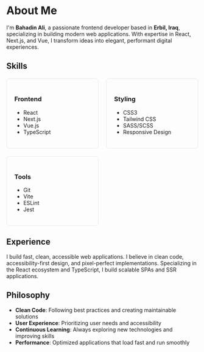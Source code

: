 # About Me

I'm **Bahadin Ali**, a passionate frontend developer based in **Erbil, Iraq**, specializing in building modern web applications. With expertise in React, Next.js, and Vue, I transform ideas into elegant, performant digital experiences.

## Skills

<div style="display: grid; grid-template-columns: repeat(auto-fit, minmax(200px, 1fr)); gap: 20px; margin: 20px 0;">
  <div style="padding: 20px; border: 1px solid #e5e7eb; border-radius: 8px;">
    <h3>Frontend</h3>
    <ul>
      <li>React</li>
      <li>Next.js</li>
      <li>Vue.js</li>
      <li>TypeScript</li>
    </ul>
  </div>
  <div style="padding: 20px; border: 1px solid #e5e7eb; border-radius: 8px;">
    <h3>Styling</h3>
    <ul>
      <li>CSS3</li>
      <li>Tailwind CSS</li>
      <li>SASS/SCSS</li>
      <li>Responsive Design</li>
    </ul>
  </div>
  <div style="padding: 20px; border: 1px solid #e5e7eb; border-radius: 8px;">
    <h3>Tools</h3>
    <ul>
      <li>Git</li>
      <li>Vite</li>
      <li>ESLint</li>
      <li>Jest</li>
    </ul>
  </div>
</div>

## Experience

I build fast, clean, accessible web applications. I believe in clean code, accessibility-first design, and pixel-perfect implementations. Specializing in the React ecosystem and TypeScript, I build scalable SPAs and SSR applications.

## Philosophy

- **Clean Code**: Following best practices and creating maintainable solutions
- **User Experience**: Prioritizing user needs and accessibility
- **Continuous Learning**: Always exploring new technologies and improving skills
- **Performance**: Optimized applications that load fast and run smoothly
